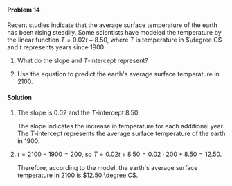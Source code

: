 <div class="alert alert-warning" role="alert">
<h4 class="alert-heading">Problem 14</h4>

Recent studies indicate that the average surface temperature of the earth has been rising steadily. Some scientists have modeled the temperature by the linear function $T = 0.02t + 8.50$, where $T$ is temperature in $\degree C$ and $t$ represents years since 1900.

1. What do the slope and $T$-intercept represent?

2. Use the equation to predict the earth's average surface temperature in 2100.

</div>

<div class="alert alert-success" role="alert">
<h4 class="alert-heading">Solution</h4>

1. The slope is $0.02$ and the $T$-intercept $8.50$.

    The slope indicates the increase in temperature for each additional year. The $T$-intercept represents the average surface temperature of the earth in 1900.

2. $t = 2100 - 1900 = 200$, so $T = 0.02t + 8.50 = 0.02 \cdot 200 + 8.50 = 12.50$.

    Therefore, according to the model, the earth's average surface temperature in 2100 is $12.50 \degree C$.

</div>

